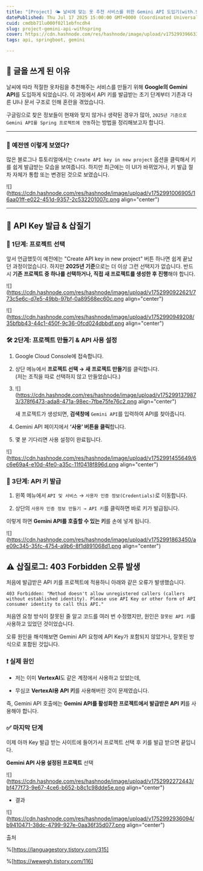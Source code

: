 ```yaml
---
title: "[Project] 🌤️ 날씨에 맞는 옷 추천 서비스를 위한 Gemini API 도입기(with.Spring)"
datePublished: Thu Jul 17 2025 15:00:00 GMT+0000 (Coordinated Universal Time)
cuid: cmdbb71lu000f02l1ebfncdh4
slug: project-gemini-api-withspring
cover: https://cdn.hashnode.com/res/hashnode/image/upload/v1752993966338/d9ad8be1-e645-47f4-91ba-4f995f94fab2.png
tags: api, springboot, gemini

---
```


## 👋 글을 쓰게 된 이유

날씨에 따라 적절한 옷차림을 추천해주는 서비스를 만들기 위해 **Google의 Gemini API**를 도입하게 되었습니다. 이 과정에서 API 키를 발급받는 초기 단계부터 기존과 다른 UI나 문서 구조로 인해 혼란을 겪었습니다.

구글링으로 찾은 정보들이 현재와 맞지 않거나 생략된 경우가 많아, `2025년 기준으로 Gemini API를 Spring 프로젝트에 연동`하는 방법을 정리해보고자 합니다.

---

### 📍 예전엔 이렇게 보였다?

많은 블로그나 튜토리얼에서는 `Create API key in new project` 옵션을 클릭해서 키를 쉽게 발급받는 모습을 보여줍니다. 하지만 최근에는 이 UI가 바뀌었거나, 키 발급 절차 자체가 통합 또는 변경된 것으로 보였습니다.

![](https://cdn.hashnode.com/res/hashnode/image/upload/v1752991006905/16aa01ff-e022-451d-9357-2c532201007c.png align="center")

---

## 🔐 API Key 발급 & 삽질기

### 📌 1단계: 프로젝트 선택

앞서 언급했듯이 예전에는 "Create API key in new project" 버튼 하나면 쉽게 끝났던 과정이었습니다. 하지만 **2025년 기준**으로는 더 이상 그런 선택지가 없습니다. 반드시 **기존 프로젝트 중 하나를 선택하거나, 직접 새 프로젝트를 생성한 후 진행**해야 합니다.

![](https://cdn.hashnode.com/res/hashnode/image/upload/v1752990922621/773c5e6c-d7e5-49bb-97bf-0a89568ec60c.png align="center")

![](https://cdn.hashnode.com/res/hashnode/image/upload/v1752990949208/35bfbb43-44c1-450f-9c36-0fcd024dbbdf.png align="center")

### 🛠️ 2단계: 프로젝트 만들기 & API 사용 설정

1. Google Cloud Console에 접속합니다.
    
2. 상단 메뉴에서 **프로젝트 선택 → 새 프로젝트 만들기**를 클릭합니다.  
    (저는 조직을 따로 선택하지 않고 만들었습니다.)
    
3. ![](https://cdn.hashnode.com/res/hashnode/image/upload/v1752991379873/378f6473-ada8-471a-98ec-7fbe75fe76c2.png align="center")
    
    새 프로젝트가 생성되면, **검색창에** `Gemini API`를 입력하여 API를 찾아줍니다.
    
4. Gemini API 페이지에서 **‘사용’ 버튼을 클릭**합니다.
    
5. 몇 분 기다리면 사용 설정이 완료됩니다.
    

![](https://cdn.hashnode.com/res/hashnode/image/upload/v1752991455649/6c6e69a4-e10d-4fe0-a35c-11f0418f896d.png align="center")

### 🔑 3단계: API 키 발급

1. 왼쪽 메뉴에서 `API 및 서비스` → `사용자 인증 정보(Credentials)`로 이동합니다.
    
2. 상단의 `사용자 인증 정보 만들기 → API 키`를 클릭하면 바로 키가 발급됩니다.
    

이렇게 하면 **Gemini API를 호출할 수 있는 키**를 손에 넣게 됩니다.

![](https://cdn.hashnode.com/res/hashnode/image/upload/v1752991863450/ae09c345-35fc-4754-a9b6-8f1d891068d1.png align="center")

## ⚠️ 삽질로그: 403 Forbidden 오류 발생

처음에 발급받은 API 키를 프로젝트에 적용하니 아래와 같은 오류가 발생했습니다.

`403 Forbidden: "Method doesn't allow unregistered callers (callers without established identity). Please use API Key or other form of API consumer identity to call this API."`

처음엔 요청 방식이 잘못된 줄 알고 코드를 여러 번 수정했지만, 원인은 `잘못된 API 키`를 사용하고 있었던 것이었습니다.

오류 원인을 해석해보면 Gemini API 요청에 API Key가 포함되지 않았거나, 잘못된 방식으로 포함된 것입니다.

### ❗ 실제 원인

* 저는 이미 **VertexAI**도 같은 계정에서 사용하고 있었는데,
    
* 무심코 **VertexAI용 API 키**를 사용해버린 것이 문제였습니다.
    

즉, Gemini API 호출에는 **Gemini API를 활성화한 프로젝트에서 발급받은 API 키**를 사용해야 합니다.

### ✅ 마지막 단계

이제 아까 Key 발급 받는 사이트에 들어가서 프로젝트 선택 후 키를 발급 받으면 끝입니다.

**Gemini API 사용 설정된 프로젝트** 선택

![](https://cdn.hashnode.com/res/hashnode/image/upload/v1752992272443/bf477f73-9e67-4ce6-b652-b8c1c98dde5e.png align="center")

* 결과
    

![](https://cdn.hashnode.com/res/hashnode/image/upload/v1752992936094/b9410471-38dc-4799-927e-0aa36f35d077.png align="center")

출처

%[https://languagestory.tistory.com/315] 

%[https://wewegh.tistory.com/116]